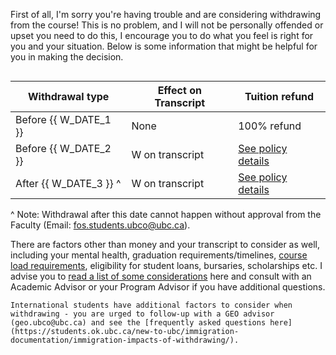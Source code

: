 First of all, I'm sorry you're having trouble and are considering withdrawing from the course!
This is no problem, and I will not be personally offended or upset you need to do this, I encourage you to do what you feel is right for you and your situation. 
Below is some information that might be helpful for you in making the decision.

```{warning} Please note that it is the student's responsibility to check the withdrawal dates as [listed in the UBC Calendar](https://vancouver.calendar.ubc.ca/dates-and-deadlines).
```
| Withdrawal type        | Effect on Transcript | Tuition refund                                                                                     |
|------------------------|----------------------|----------------------------------------------------------------------------------------------------|
| Before {{ W_DATE_1 }}  | None                 | 100% refund                                                                                        |
| Before {{ W_DATE_2 }}  | W on transcript      | [See policy details](https://students.ok.ubc.ca/courses-money-enrolment/finances/tuition-and-fees/) |
| After {{ W_DATE_3 }} ^ | W on transcript      | [See policy details](https://students.ok.ubc.ca/courses-money-enrolment/finances/tuition-and-fees/) |

^ Note: Withdrawal after this date cannot happen without approval from the Faculty (Email: fos.students.ubco@ubc.ca).

There are factors other than money and your transcript to consider as well, including your mental health, graduation requirements/timelines, [course load requirements](https://students.ok.ubc.ca/courses-money-enrolment/finances/student-loans-and-grants/course-load-requirements/), eligibility for student loans, bursaries, scholarships etc. 
I advise you to [read a list of some considerations](https://students.ok.ubc.ca/courses-money-enrolment/registration/late-course-changes/) here and consult with an Academic Advisor or your Program Advisor if you have additional questions.

```{warning}
International students have additional factors to consider when withdrawing - you are urged to follow-up with a GEO advisor (geo.ubco@ubc.ca) and see the [frequently asked questions here](https://students.ok.ubc.ca/new-to-ubc/immigration-documentation/immigration-impacts-of-withdrawing/).
```